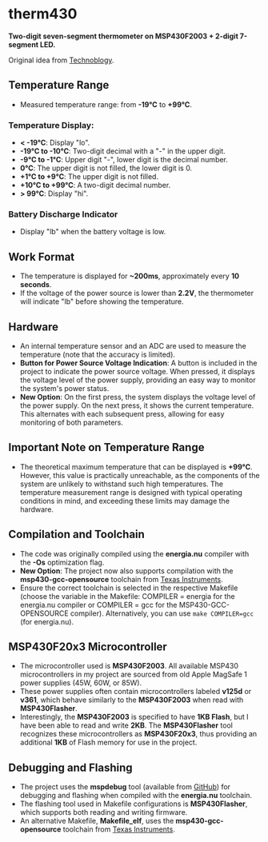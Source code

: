 # therm430

**Two-digit seven-segment thermometer on MSP430F2003 + 2-digit 7-segment LED.**

Original idea from [Technoblogy](http://www.technoblogy.com/show?2G8T).

## Temperature Range

*   Measured temperature range: from **\-19°C** to **+99°C**.

### Temperature Display:

*   **< -19°C**: Display "lo".
*   **\-19°C to -10°C**: Two-digit decimal with a "-" in the upper digit.
*   **\-9°C to -1°C**: Upper digit "-", lower digit is the decimal number.
*   **0°C**: The upper digit is not filled, the lower digit is 0.
*   **+1°C to +9°C**: The upper digit is not filled.
*   **+10°C to +99°C**: A two-digit decimal number.
*   **> 99°C**: Display "hi".

### Battery Discharge Indicator

*   Display "lb" when the battery voltage is low.

## Work Format

*   The temperature is displayed for **~200ms**, approximately every **10 seconds**.
*   If the voltage of the power source is lower than **2.2V**, the thermometer will indicate "lb" before showing the temperature.

## Hardware

*   An internal temperature sensor and an ADC are used to measure the temperature (note that the accuracy is limited).
*   **Button for Power Source Voltage Indication**: A button is included in the project to indicate the power source voltage. When pressed, it displays the voltage level of the power supply, providing an easy way to monitor the system's power status.
*   **New Option**: On the first press, the system displays the voltage level of the power supply. On the next press, it shows the current temperature. This alternates with each subsequent press, allowing for easy monitoring of both parameters.

## Important Note on Temperature Range

*   The theoretical maximum temperature that can be displayed is **+99°C**. However, this value is practically unreachable, as the components of the system are unlikely to withstand such high temperatures. The temperature measurement range is designed with typical operating conditions in mind, and exceeding these limits may damage the hardware.

## Compilation and Toolchain

*   The code was originally compiled using the **energia.nu** compiler with the **\-Os** optimization flag.
*   **New Option**: The project now also supports compilation with the **msp430-gcc-opensource** toolchain from [Texas Instruments](https://www.ti.com/tool/MSP430-GCC-OPENSOURCE).
*   Ensure the correct toolchain is selected in the respective Makefile (choose the variable in the Makefile: COMPILER = energia for the energia.nu compiler or COMPILER = gcc for the MSP430-GCC-OPENSOURCE compiler). Alternatively, you can use `make COMPILER=gcc` (for energia.nu).

## MSP430F20x3 Microcontroller

*   The microcontroller used is **MSP430F2003**. All available MSP430 microcontrollers in my project are sourced from old Apple MagSafe 1 power supplies (45W, 60W, or 85W).
*   These power supplies often contain microcontrollers labeled **v125d** or **v361**, which behave similarly to the **MSP430F2003** when read with **MSP430Flasher**.
*   Interestingly, the **MSP430F2003** is specified to have **1KB Flash**, but I have been able to read and write **2KB**. The **MSP430Flasher** tool recognizes these microcontrollers as **MSP430F20x3**, thus providing an additional **1KB** of Flash memory for use in the project.

## Debugging and Flashing

*   The project uses the **mspdebug** tool (available from [GitHub](https://github.com/dlbeer/mspdebug)) for debugging and flashing when compiled with the **energia.nu** toolchain.
*   The flashing tool used in Makefile configurations is **MSP430Flasher**, which supports both reading and writing firmware.
*   An alternative Makefile, **Makefile_elf**, uses the **msp430-gcc-opensource** toolchain from [Texas Instruments](https://www.ti.com/tool/MSP430-GCC-OPENSOURCE).

